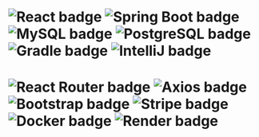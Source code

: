 # ![React badge](https://img.shields.io/badge/React-20232A?style=for-the-badge&logo=react&logoColor=61DAFB)  ![Spring Boot badge](https://img.shields.io/badge/Spring_Boot-6DB33F?style=for-the-badge&logo=spring-boot&logoColor=white)  ![MySQL badge](https://img.shields.io/badge/MySQL-005C84?style=for-the-badge&logo=mysql&logoColor=white)  ![PostgreSQL badge](https://img.shields.io/badge/PostgreSQL-316192?style=for-the-badge&logo=postgresql&logoColor=white)  ![Gradle badge](https://img.shields.io/badge/gradle-02303A?style=for-the-badge&logo=gradle&logoColor=white)  ![IntelliJ badge](https://img.shields.io/badge/IntelliJ_IDEA-000000.svg?style=for-the-badge&logo=intellij-idea&logoColor=white)
# ![React Router badge](https://img.shields.io/badge/React_Router-CA4245?style=for-the-badge&logo=react-router&logoColor=white)  ![Axios badge](https://img.shields.io/badge/axios-671ddf?&style=for-the-badge&logo=axios&logoColor=white)  ![Bootstrap badge](https://img.shields.io/badge/Bootstrap-563D7C?style=for-the-badge&logo=bootstrap&logoColor=white)  ![Stripe badge](https://img.shields.io/badge/Stripe-626CD9?style=for-the-badge&logo=Stripe&logoColor=white)  ![Docker badge](https://img.shields.io/badge/Docker-2CA5E0?style=for-the-badge&logo=docker&logoColor=white)  ![Render badge](https://img.shields.io/badge/Render-46E3B7?style=for-the-badge&logo=render&logoColor=white)